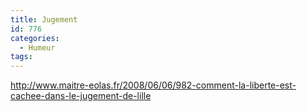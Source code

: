 ```yaml
---
title: Jugement
id: 776
categories:
  - Humeur
tags:
---
```


http://www.maitre-eolas.fr/2008/06/06/982-comment-la-liberte-est-cachee-dans-le-jugement-de-lille